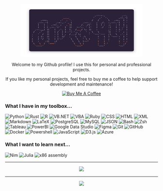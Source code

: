 <p align="center"><img src="https://github.com/dmw94/dmw94/blob/main/pretty_title_new_readme.png" alt="dmw94" height="175" width="400"></a></p>

<p align="center">Welcome to my Github profile! I use this for personal and professional projects.</p>

<p align="center">If you like my personal projects, feel free to buy me a coffee to help support development and maintenance!</p>

<p align="center"><a href="https://www.buymeacoffee.com/dmw94" target="_blank"><img src="https://cdn.buymeacoffee.com/buttons/default-orange.png" alt="Buy Me A Coffee" height="41" width="174"></a></p>

### What I have in my toolbox...

![Python] ![Rust] ![R] ![VB.NET] ![VBA] ![Ruby] ![CSS] ![HTML] ![XML] ![Markdown] ![LaTeX] ![PostgreSQL] ![MySQL] ![JSON] ![Bash] ![Zsh] ![Tableau] ![PowerBI] ![Google Data Studio] ![Figma] ![Git] ![GitHub] ![Docker] ![Powershell] ![JavaScript] ![D3.js] ![Azure]

### What I want to learn next...

![Nim] ![Julia] ![x86 assembly]

[Azure]: https://img.shields.io/badge/Azure-292138?style=flat&labelColor=292138&logoColor=D33D9B&logo=microsoftazure
[x86 assembly]: https://img.shields.io/badge/x86_assembly-292138?style=flat&labelColor=292138&logoColor=D33D9B&logo=intel
[Julia]: https://img.shields.io/badge/Julia-292138?style=flat&labelColor=292138&logoColor=D33D9B&logo=julia
[CSS]: https://img.shields.io/badge/CSS-292138?style=flat&labelColor=292138&logoColor=D33D9B&logo=css3
[Powershell]: https://img.shields.io/badge/Powershell-292138?style=flat&labelColor=292138&logoColor=D33D9B&logo=powershell
[VBA]: https://img.shields.io/badge/VBA-292138?style=flat&labelColor=292138&logoColor=D33D9B&logo=microsoftoffice
[JSON]: https://img.shields.io/badge/JSON-292138?style=flat&labelColor=292138&logoColor=D33D9B&logo=json
[Bash]: https://img.shields.io/badge/Bash-292138?style=flat&labelColor=292138&logoColor=D33D9B&logo=gnubash
[Zsh]: https://img.shields.io/badge/Zsh-292138?style=flat&labelColor=292138&logoColor=D33D9B&logo=gnubash
[XML]: https://img.shields.io/badge/XML-292138?style=flat&labelColor=292138&logoColor=D33D9B&logo=w3c
[Tableau]: https://img.shields.io/badge/Tableau-292138?style=flat&labelColor=292138&logoColor=D33D9B&logo=tableau
[PowerBI]: https://img.shields.io/badge/PowerBI-292138?style=flat&labelColor=292138&logoColor=D33D9B&logo=powerbi
[Google Data Studio]: https://img.shields.io/badge/Google_Data_Studio-292138?style=flat&labelColor=292138&logoColor=D33D9B&logo=google
[Figma]: https://img.shields.io/badge/Figma-292138?style=flat&labelColor=292138&logoColor=D33D9B&logo=figma
[LaTeX]: https://img.shields.io/badge/LaTeX-292138?style=flat&labelColor=292138&logoColor=D33D9B&logo=latex
[R]: https://img.shields.io/badge/R-292138?style=flat&labelColor=292138&logoColor=D33D9B&logo=R
[HTML]: https://img.shields.io/badge/HTML-292138?style=flat&labelColor=292138&logoColor=D33D9B&logo=html5
[VB.NET]: https://img.shields.io/badge/VB.NET-292138?style=flat&labelColor=292138&logoColor=D33D9B&logo=visualstudio
[Git]: https://img.shields.io/badge/Git-292138?style=flat&labelColor=292138&logoColor=D33D9B&logo=git
[GitHub]: https://img.shields.io/badge/GitHub-292138?style=flat&labelColor=292138&logoColor=D33D9B&logo=github
[Python]: https://img.shields.io/badge/Python-292138?style=flat&labelColor=292138&logoColor=D33D9B&logo=python
[Rust]: https://img.shields.io/badge/Rust-292138?style=flat&labelColor=292138&logoColor=D33D9B&logo=rust
[Ruby]: https://img.shields.io/badge/Ruby-292138?style=flat&labelColor=292138&logoColor=D33D9B&logo=ruby
[D3.js]: https://img.shields.io/badge/D3.js-292138?style=flat&labelColor=292138&logoColor=D33D9B&logo=d3dotjs
[Docker]: https://img.shields.io/badge/Docker-292138?style=flat&labelColor=292138&logoColor=D33D9B&logo=docker
[Nim]: https://img.shields.io/badge/Nim-292138?style=flat&labelColor=292138&logoColor=D33D9B&logo=nim
[Markdown]: https://img.shields.io/badge/Markdown-292138?style=flat&labelColor=292138&logoColor=D33D9B&logo=markdown
[JavaScript]: https://img.shields.io/badge/JavaScript-292138?style=flat&labelColor=292138&logoColor=D33D9B&logo=javascript
[PostgreSQL]: https://img.shields.io/badge/PostgreSQL-292138?style=flat&labelColor=292138&logoColor=D33D9B&logo=postgresql
[MySQL]: https://img.shields.io/badge/MySQL-292138?style=flat&labelColor=292138&logoColor=D33D9B&logo=mysql

---

<p align="center"><img src="https://wakatime.com/share/@6cfc6d05-38b2-48d6-83aa-2609e431c00d/31a8ad53-a1d8-4a80-81c1-36ea3e9ee28e.svg" width="495"></p>

---

<p align="center"><img src="https://wakatime.com/share/@6cfc6d05-38b2-48d6-83aa-2609e431c00d/fcc4267e-7316-4fe0-825f-8718d4e52ba9.svg" width="495"></p>
